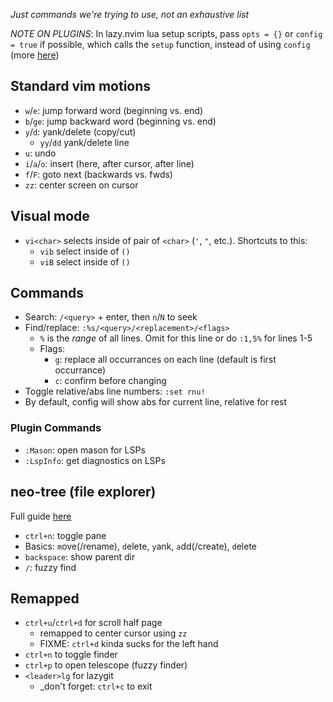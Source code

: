 _Just commands we're trying to use, not an exhaustive list_

_NOTE ON PLUGINS_: In lazy.nvim lua setup scripts, pass `opts = {}` or `config = true` if possible, which calls the `setup` function, instead of using `config` (more [here](https://lazy.folke.io/spec#spec-setup))

## Standard vim motions
- `w`/`e`: jump forward word (beginning vs. end)
- `b`/`ge`: jump backward word (beginning vs. end)
- `y`/`d`: yank/delete (copy/cut)
  - `yy`/`dd` yank/delete line
- `u`: undo
- `i`/`a`/`o`: insert (here, after cursor, after line)
- `f`/`F`: goto next (backwards vs. fwds)
- `zz`: center screen on cursor

## Visual mode
- `vi<char>` selects inside of pair of `<char>` (`'`, `"`, etc.). Shortcuts to this:
  - `vib` select inside of `()`
  - `viB` select inside of `()`

## Commands
- Search: `/<query>` + enter, then `n`/`N` to seek
- Find/replace: `:%s/<query>/<replacement>/<flags>`
  - `%` is the _range_ of all lines. Omit for this line or do `:1,5%` for lines 1-5
  - Flags:
    - `g`: replace all occurrances on each line (default is first occurrance)
    - `c`: confirm before changing
- Toggle relative/abs line numbers: `:set rnu!`
- By default, config will show abs for current line, relative for rest
### Plugin Commands
- `:Mason`: open mason for LSPs
- `:LspInfo`: get diagnostics on LSPs

## neo-tree (file explorer)
Full guide [here](https://github.com/nvim-neo-tree/neo-tree.nvim?tab=readme-ov-file#longer-example-for-lazynvim)
- `ctrl+n`: toggle pane
- Basics: `m`ove(/rename), `d`elete, `y`ank, `a`dd(/create), `d`elete
- `backspace`: show parent dir
- `/`: fuzzy find

## Remapped
- `ctrl+u`/`ctrl+d` for scroll half page
  - remapped to center cursor using `zz`
  - FIXME: `ctrl+d` kinda sucks for the left hand
- `ctrl+n` to toggle finder
- `ctrl+p` to open telescope (fuzzy finder)
- `<leader>lg` for lazygit
  - _don't forget: `ctrl+c` to exit
